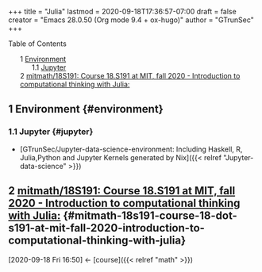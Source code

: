 +++
title = "Julia"
lastmod = 2020-09-18T17:36:57-07:00
draft = false
creator = "Emacs 28.0.50 (Org mode 9.4 + ox-hugo)"
author = "GTrunSec"
+++

<style>
  .ox-hugo-toc ul {
    list-style: none;
  }
</style>
<div class="ox-hugo-toc toc">
<div></div>

<div class="heading">Table of Contents</div>

- <span class="section-num">1</span> [Environment](#environment)
    - <span class="section-num">1.1</span> [Jupyter](#jupyter)
- <span class="section-num">2</span> [mitmath/18S191: Course 18.S191 at MIT, fall 2020 - Introduction to computational thinking with Julia:](#mitmath-18s191-course-18-dot-s191-at-mit-fall-2020-introduction-to-computational-thinking-with-julia)

</div>
<!--endtoc-->



## <span class="section-num">1</span> Environment {#environment}


### <span class="section-num">1.1</span> Jupyter {#jupyter}

-   [GTrunSec/Jupyter-data-science-environment: Including Haskell, R, Julia,Python and Jupyter Kernels generated by Nix]({{< relref "Jupyter-data-science" >}})


## <span class="section-num">2</span> [mitmath/18S191: Course 18.S191 at MIT, fall 2020 - Introduction to computational thinking with Julia:](https://github.com/mitmath/18S191) {#mitmath-18s191-course-18-dot-s191-at-mit-fall-2020-introduction-to-computational-thinking-with-julia}

<span class="timestamp-wrapper"><span class="timestamp">[2020-09-18 Fri 16:50] </span></span> <- [course]({{< relref "math" >}})
